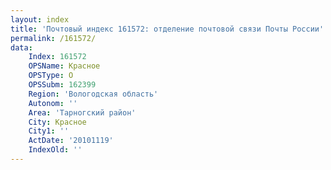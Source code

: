 ```yaml
---
layout: index
title: 'Почтовый индекс 161572: отделение почтовой связи Почты России'
permalink: /161572/
data:
    Index: 161572
    OPSName: Красное
    OPSType: О
    OPSSubm: 162399
    Region: 'Вологодская область'
    Autonom: ''
    Area: 'Тарногский район'
    City: Красное
    City1: ''
    ActDate: '20101119'
    IndexOld: ''
---
```

